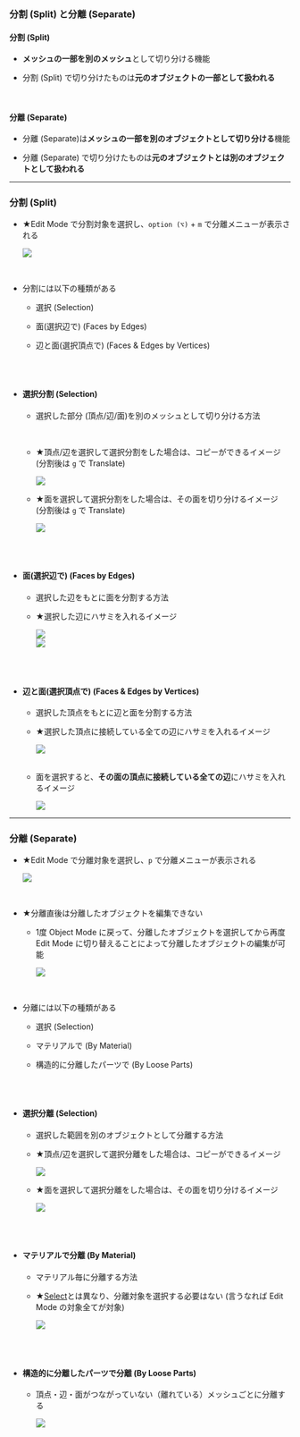 ### 分割 (Split) と分離 (Separate)

#### 分割 (Split)

- **メッシュの一部を別のメッシュ**として切り分ける機能

- 分割 (Split) で切り分けたものは**元のオブジェクトの一部として扱われる**

<br>

#### 分離 (Separate)

- 分離 (Separate)は**メッシュの一部を別のオブジェクトとして切り分ける**機能　

- 分離 (Separate) で切り分けたものは**元のオブジェクトとは別のオブジェクトとして扱われる**

---

### 分割 (Split)

- ★Edit Mode で分割対象を選択し、`option (⌥)` + `m` で分離メニューが表示される

    <img src="./img/Split&Separate/Blender-Split_1.svg" />

<br>

- 分割には以下の種類がある

    - 選択 (Selection)

    - 面(選択辺で) (Faces by Edges)

    - 辺と面(選択頂点で) (Faces & Edges by Vertices)

<br>
<br>

- #### 選択分割 (Selection)

    - 選択した部分 (頂点/辺/面)を別のメッシュとして切り分ける方法

        <br>

    - ★頂点/辺を選択して選択分割をした場合は、コピーができるイメージ (分割後は `g` で Translate)

        <img src="./img/Split&Separate/Blender-Split-Selection_1.gif" />

        <br>

    - ★面を選択して選択分割をした場合は、その面を切り分けるイメージ (分割後は `g` で Translate)

        <img src="./img/Split&Separate/Blender-Split-Selection_2.gif" />

<br>
<br>

- #### 面(選択辺で) (Faces by Edges)

    - 選択した辺をもとに面を分割する方法

    - ★選択した辺にハサミを入れるイメージ

        <img src="./img/Split&Separate/Blender-Split-Faces-by-Edges_1.gif" />

        <br>

        <img src="./img/Split&Separate/Blender-Split-Faces-by-Edges_2.gif" />

<br>
<br>

- #### 辺と面(選択頂点で) (Faces & Edges by Vertices)

    - 選択した頂点をもとに辺と面を分割する方法

    - ★選択した頂点に接続している全ての辺にハサミを入れるイメージ

        <img src="./img/Split&Separate/Blender-Split-Faces-and-Edges-by-Vertices_1.webp" />

    <br>

    - 面を選択すると、**その面の頂点に接続している全ての辺**にハサミを入れるイメージ

        <img src="./img/Split&Separate/Blender-Split-Faces-and-Edges-by-Vertices_2.webp" />

---

### 分離 (Separate)

- ★Edit Mode で分離対象を選択し、`p` で分離メニューが表示される

    <img src="./img/Split&Separate/Blender-Separate_1.svg" />

<br>

- ★分離直後は分離したオブジェクトを編集できない

    - 1度 Object Mode に戻って、分離したオブジェクトを選択してから再度 Edit Mode に切り替えることによって分離したオブジェクトの編集が可能

        <img src="./img/Split&Separate/Blender-Separate-Select_1.gif" />

<br>

- 分離には以下の種類がある

    - 選択 (Selection)

    - マテリアルで (By Material)

    - 構造的に分離したパーツで (By Loose Parts)

<br>
<br>

- #### 選択分離 (Selection)

    - 選択した範囲を別のオブジェクトとして分離する方法

    - ★頂点/辺を選択して選択分離をした場合は、コピーができるイメージ

        <img src="./img/Split&Separate/Blender-Separate-Select_2.gif" />

        <br>
    
    - ★面を選択して選択分離をした場合は、その面を切り分けるイメージ

        <img src="./img/Split&Separate/Blender-Separate-Select_1.gif" />

<br>
<br>

- #### マテリアルで分離 (By Material)

    - マテリアル毎に分離する方法

    - ★[Select](#選択分離-selection)とは異なり、分離対象を選択する必要はない (言うなれば Edit Mode の対象全てが対象)

        <img src=".//img/Split&Separate/Blender-Separate-By-Material_1.gif" />
    
<br>
<br>

- #### 構造的に分離したパーツで分離 (By Loose Parts)

    - 頂点・辺・面がつながっていない（離れている）メッシュごとに分離する

        <img src=".//img/Split&Separate/Blender-Separate-By-Loose-Parts_1.gif" />
